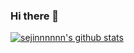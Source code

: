 ### Hi there 👋

 [![sejinnnnnn's github stats](https://github-readme-stats.vercel.app/api?username=sejinnnnnn)](https://github.com/sejinnnnnn/github-readme-stats)
